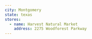 ```yaml
---
city: Montgomery
state: texas
stores:
  - name: Harvest Natural Market
    address: 2275 Woodforest Parkway
---
```

